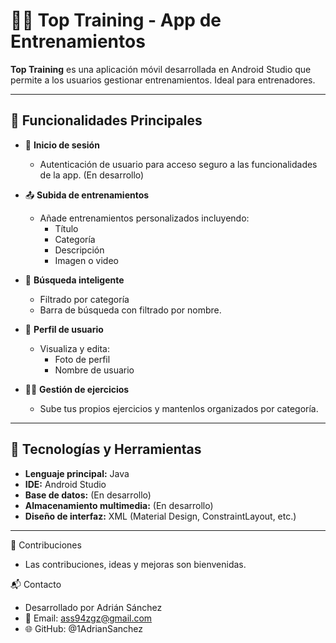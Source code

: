 # 🏋️‍♂️ Top Training - App de Entrenamientos

**Top Training** es una aplicación móvil desarrollada en Android Studio que permite a los usuarios gestionar entrenamientos. Ideal para entrenadores.

---

## 📱 Funcionalidades Principales

- 🔐 **Inicio de sesión**
  - Autenticación de usuario para acceso seguro a las funcionalidades de la app. (En desarrollo)

- 📤 **Subida de entrenamientos**
  - Añade entrenamientos personalizados incluyendo:
    - Título
    - Categoría
    - Descripción
    - Imagen o video

- 🔎 **Búsqueda inteligente**
  - Filtrado por categoría   
  - Barra de búsqueda con filtrado por nombre.

- 👤 **Perfil de usuario**
  - Visualiza y edita:
    - Foto de perfil
    - Nombre de usuario

- 🏋️‍♀️ **Gestión de ejercicios**
  - Sube tus propios ejercicios y mantenlos organizados por categoría.

---

## 🧰 Tecnologías y Herramientas

- **Lenguaje principal:** Java
- **IDE:** Android Studio
- **Base de datos:** (En desarrollo)
- **Almacenamiento multimedia:** (En desarrollo)
- **Diseño de interfaz:** XML (Material Design, ConstraintLayout, etc.)

---

🤝 Contribuciones
- Las contribuciones, ideas y mejoras son bienvenidas.

📬 Contacto
- Desarrollado por Adrián Sánchez
- 📧 Email: ass94zgz@gmail.com
- 🌐 GitHub: @1AdrianSanchez
